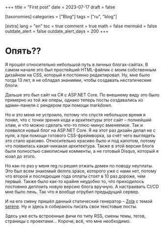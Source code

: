 +++
title = "First post"
date = 2023-07-17
draft = false

[taxonomies]
categories = ["Blog"]
tags = ["ru", "blog"]

[extra]
lang = "en"
toc = true
comment = true
math = false
mermaid = false
outdate_alert = false
outdate_alert_days = 200
+++

# Опять??

Я прошёл относительно небольшой путь в личных блогах-сайтах. В самом начале это был простейший HTML-файлик с моим собственным дизайном на CSS, который я постоянно редактировал. Ну, мне было тогда 13 лет, я не обладал знаниями, чтобы создавать нестатические блоги.

Дальше это был сайт на C# с ASP.NET Core. По внешнему виду это было примерно из той же оперы, однако теперь посты создавались из админ-панели с рендером при помощи markdown.

Но и это меня не устроило, потому что спустя небольшое время я понял, что с точки зрения кода и архитектуры этот сайт – полнейший хлам, и что можно сделать что-то плюс-минус вменяемое. Так и появился новый блог на ASP.NET Core. Я на этот раз дизайн делал не с нуля, а при помощи готового CSS-фреймворка, за счёт чего выглядеть это стало красиво. Относительно красиво было и под капотом, потому что появилась какая-никакая архитектура. Также в этой версии блога были полностью самописные комменты, а не готовый Disqus, который я юзал до этого.

Но как-то раз у меня reg.ru решил отжать домен по поводу неуплаты. Это был всем знакомый demns.space, которого уже с нами нет, потому что второй и последющие года оплаты стоят в 10 раз дороже, чем первый. Также было как-то крайне неудобно то, что приходилось постоянно деплоить новую версию блога вручную. А настраивать CI/CD мне было лень. Так что я вообще отрубил предыдущий сервер.

И на его смену пришёл данный статический генератор – [Zola](https://www.getzola.org/) с темой [serene](https://www.getzola.org/themes/serene/). Ну и здесь я собираюсь писать свои текстовые посты.

Здесь уже есть встроенные фичи по типу RSS, смены темы, тегов, страницы с проектами… Короче, всё, что мне необходимо. 